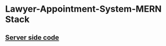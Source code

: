 # Lawyer-Appointment-System-MERN Stack
## [Server side code](https://github.com/ZmnRobin/lawyer-backend)
